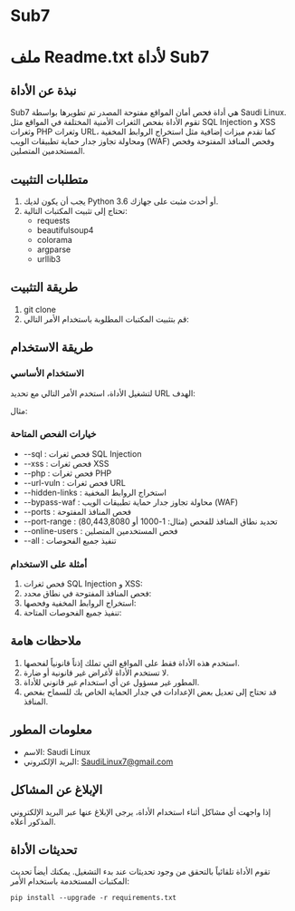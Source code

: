 # Sub7
# ملف Readme.txt لأداة Sub7
## نبذة عن الأداة
Sub7 هي أداة فحص أمان المواقع مفتوحة المصدر تم تطويرها بواسطة Saudi Linux. تقوم الأداة بفحص الثغرات الأمنية المختلفة في المواقع مثل SQL Injection و XSS وثغرات PHP وثغرات URL، كما تقدم ميزات إضافية مثل استخراج الروابط المخفية ومحاولة تجاوز جدار حماية تطبيقات الويب (WAF) وفحص المنافذ المفتوحة وفحص المستخدمين المتصلين.

## متطلبات التثبيت
1. يجب أن يكون لديك Python 3.6 أو أحدث مثبت على جهازك.
2. تحتاج إلى تثبيت المكتبات التالية:
   - requests
   - beautifulsoup4
   - colorama
   - argparse
   - urllib3
## طريقة التثبيت
1. git clone 
3. قم بتثبيت المكتبات المطلوبة باستخدام الأمر التالي:
## طريقة الاستخدام
### الاستخدام الأساسي
لتشغيل الأداة، استخدم الأمر التالي مع تحديد URL الهدف:

مثال:

### خيارات الفحص المتاحة
- --sql : فحص ثغرات SQL Injection
- --xss : فحص ثغرات XSS
- --php : فحص ثغرات PHP
- --url-vuln : فحص ثغرات URL
- --hidden-links : استخراج الروابط المخفية
- --bypass-waf : محاولة تجاوز جدار حماية تطبيقات الويب (WAF)
- --ports : فحص المنافذ المفتوحة
- --port-range : تحديد نطاق المنافذ للفحص (مثال: 1-1000 أو 80,443,8080)
- --online-users : فحص المستخدمين المتصلين
- --all : تنفيذ جميع الفحوصات
### أمثلة على الاستخدام
1. فحص ثغرات SQL Injection و XSS:
2. فحص المنافذ المفتوحة في نطاق محدد:
3. استخراج الروابط المخفية وفحصها:
4. تنفيذ جميع الفحوصات المتاحة:
## ملاحظات هامة
1. استخدم هذه الأداة فقط على المواقع التي تملك إذناً قانونياً لفحصها.
2. لا تستخدم الأداة لأغراض غير قانونية أو ضارة.
3. المطور غير مسؤول عن أي استخدام غير قانوني للأداة.
4. قد تحتاج إلى تعديل بعض الإعدادات في جدار الحماية الخاص بك للسماح بفحص المنافذ.
## معلومات المطور
- الاسم: Saudi Linux
- البريد الإلكتروني: SaudiLinux7@gmail.com
## الإبلاغ عن المشاكل
إذا واجهت أي مشاكل أثناء استخدام الأداة، يرجى الإبلاغ عنها عبر البريد الإلكتروني المذكور أعلاه.

## تحديثات الأداة
تقوم الأداة تلقائياً بالتحقق من وجود تحديثات عند بدء التشغيل. يمكنك أيضاً تحديث المكتبات المستخدمة باستخدام الأمر:

```
pip install --upgrade -r requirements.txt
